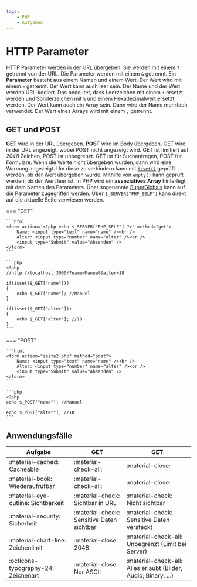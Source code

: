 ```yaml
---
tags:
    - PHP
    - Aufgaben
---
```


# HTTP Parameter

HTTP Parameter werden in der URL übergeben. Sie werden mit einem `?` getrennt von der URL. Die Parameter werden mit einem `&` getrennt. Ein **Parameter** besteht aus einem Namen und einem Wert. Der Wert wird mit einem `=` getrennt. Der Wert kann auch leer sein. Der Name und der Wert werden URL-kodiert. Das bedeutet, dass Leerzeichen mit einem `+` ersetzt werden und Sonderzeichen mit `%` und einem Hexadezimalwert ersetzt werden. Der Wert kann auch ein Array sein. Dann wird der Name mehrfach verwendet. Der Wert eines Arrays wird mit einem `,` getrennt.

## GET und POST

**GET** wird in der URL übergeben. **POST** wird im Body übergeben. GET wird in der URL angezeigt, wobei POST nicht angezeigt wird. GET ist limitiert auf _2048_ Zeichen, POST ist unbegrenzt. GET ist für Suchanfragen, POST für Formulare. Wenn die Werte nicht übergeben wurden, dann wird eine Warnung angezeigt. Um diese zu verhindern kann mit [`isset()`](https://www.w3schools.com/php/func_var_isset.asp) geprüft werden, ob der Wert übergeben wurde. Mithilfe von `empty()` kann geprüft werden, ob der Wert leer ist. In PHP wird ein **assoziatives Array** hinterlegt, mit dem Namen des Parameters. Über sogenannte [SuperGlobals](https://www.w3schools.com/PHP/php_superglobals.asp) kann auf die Parameter zugegriffen werden. Über `$_SERVER["PHP_SELF"]` kann direkt auf die aktuelle Seite verwiesen werden.

=== "GET"

    ```html
    <form action='<?php echo $_SERVER["PHP_SELF"] ?>' method="get">
        Name: <input type="text" name="name" /><br />
        Alter: <input type="number" name="alter" /><br />
        <input type="Submit" value="Absenden" />
    </form>
    ```

    ```php
    <?php
    //http://localhost:3000/?name=Manuel&alter=18

    if(isset($_GET["name"]))
    {
        echo $_GET["name"]; //Manuel
    }

    if(isset($_GET["alter"]))
    {
        echo $_GET["alter"]; //18
    }
    ```

=== "POST"

    ```html
    <form action="seite2.php" method="post">
        Name: <input type="text" name="name" /><br />
        Alter: <input type="number" name="alter" /><br />
        <input type="Submit" value="Absenden" />
    </form>
    ```

    ```php
    <?php
    echo $_POST["name"]; //Manuel

    echo $_POST["alter"]; //18
    ```

## Anwendungsfälle

| Aufgabe                             | GET                                       | GET                                                             |
| ----------------------------------- | ----------------------------------------- | --------------------------------------------------------------- |
| :material-cached: Cacheable         | :material-check-all:                      | :material-close:                                                |
| :material-book: Wiederaufrufbar     | :material-check-all:                      | :material-close:                                                |
| :material-eye-outline: Sichtbarkeit | :material-check: Sichtbar in URL          | :material-check: Nicht sichtbar                                 |
| :material-security: Sicherheit      | :material-check: Sensitive Daten sichtbar | :material-check: Sensitive Daten versteckt                      |
| :material-chart-line: Zeichenlimit  | :material-close: 2048                     | :material-check-all: Unbegrenzt (Limit bei Server)              |
| :octicons-typography-24: Zeichenart | :material-close: Nur ASCII                | :material-check-all: Alles erlaubt (Bilder, Audio, Binary, ...) |
